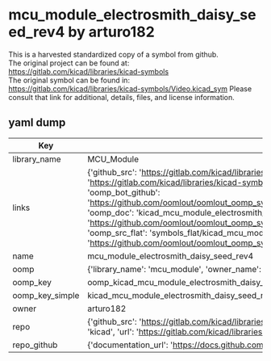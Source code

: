 # mcu_module_electrosmith_daisy_seed_rev4 by arturo182  
This is a harvested standardized copy of a symbol from github.  
The original project can be found at:  
https://gitlab.com/kicad/libraries/kicad-symbols  
The original symbol can be found in:
https://gitlab.com/kicad/libraries/kicad-symbols/Video.kicad_sym
Please consult that link for additional, details, files, and license information.  
## yaml dump  
| Key | Value |  
| --- | --- |  
| library_name | MCU_Module |  
| links | {'github_src': 'https://gitlab.com/kicad/libraries/kicad-symbols/Video.kicad_sym', 'github_src_repo': 'https://gitlab.com/kicad/libraries/kicad-symbols', 'oomp_bot': 'kicad_mcu_module_electrosmith_daisy_seed_rev4/working', 'oomp_bot_github': 'https://github.com/oomlout/oomlout_oomp_symbol_bot/tree/main/kicad_mcu_module_electrosmith_daisy_seed_rev4/working', 'oomp_doc': 'kicad_mcu_module_electrosmith_daisy_seed_rev4/working', 'oomp_doc_github': 'https://github.com/oomlout/oomlout_oomp_symbol_doc/tree/main/kicad_mcu_module_electrosmith_daisy_seed_rev4/working', 'oomp_src_flat': 'symbols_flat/kicad_mcu_module_electrosmith_daisy_seed_rev4/working', 'oomp_src_flat_github': 'https://github.com/oomlout/oomlout_oomp_symbol_src/tree/main/kicad_mcu_module_electrosmith_daisy_seed_rev4/working'} |  
| name | mcu_module_electrosmith_daisy_seed_rev4 |  
| oomp | {'library_name': 'mcu_module', 'owner_name': 'kicad', 'symbol_name': 'mcu_module_electrosmith_daisy_seed_rev4'} |  
| oomp_key | oomp_kicad_mcu_module_electrosmith_daisy_seed_rev4 |  
| oomp_key_simple | kicad_mcu_module_electrosmith_daisy_seed_rev4 |  
| owner | arturo182 |  
| repo | {'github_src': 'https://gitlab.com/kicad/libraries/kicad-symbols/Video.kicad_sym', 'name': 'libraries/kicad-symbols', 'owner': 'kicad', 'url': 'https://gitlab.com/kicad/libraries/kicad-symbols'} |  
| repo_github | {'documentation_url': 'https://docs.github.com/rest/repos/repos#get-a-repository', 'message': 'Not Found'} |  

